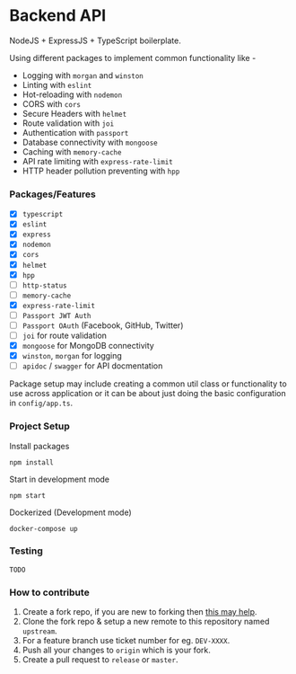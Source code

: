 # Backend API

NodeJS + ExpressJS + TypeScript boilerplate.

Using different packages to implement common functionality like -
- Logging with `morgan` and `winston`
- Linting with `eslint`
- Hot-reloading with `nodemon`
- CORS with `cors`
- Secure Headers with `helmet`
- Route validation with `joi`
- Authentication with `passport`
- Database connectivity with `mongoose`
- Caching with `memory-cache`
- API rate limiting with `express-rate-limit`
- HTTP header pollution preventing with `hpp`


### Packages/Features

- [X] `typescript`
- [X] `eslint`
- [X] `express`
- [X] `nodemon`
- [X] `cors`
- [X] `helmet`
- [X] `hpp`
- [ ] `http-status`
- [ ] `memory-cache`
- [X] `express-rate-limit`
- [ ] `Passport JWT Auth`
- [ ] `Passport OAuth` (Facebook, GitHub, Twitter)
- [ ] `joi` for route validation
- [X] `mongoose` for MongoDB connectivity
- [X] `winston`, `morgan` for logging
- [ ] `apidoc` / `swagger` for API docmentation

Package setup may include creating a common util class or functionality to use across application or it can be about just doing the basic configuration in `config/app.ts`.

### Project Setup
 Install packages
```
npm install
```
Start in development mode
```
npm start
```
Dockerized (Development mode)
```
docker-compose up
```
### Testing
```
TODO
```

### How to contribute
1. Create a fork repo, if you are new to forking then [this may help](https://support.atlassian.com/bitbucket-cloud/docs/branch-or-fork-your-repository/).
2. Clone the fork repo & setup a new remote to this repository named `upstream`.
3. For a feature branch use ticket number for eg. `DEV-XXXX`.
4. Push all your changes to `origin` which is your fork.
5. Create a pull request to `release` or `master`.
